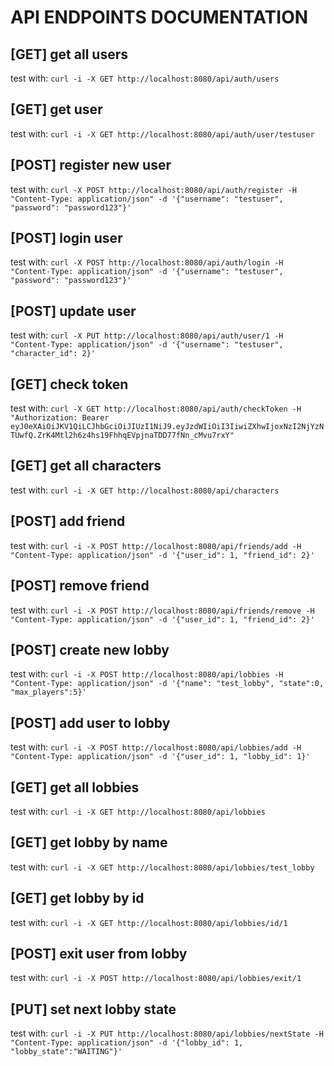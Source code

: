 # API ENDPOINTS DOCUMENTATION

## [GET] get all users
test with: `curl -i -X GET http://localhost:8080/api/auth/users`

## [GET] get user
test with: `curl -i -X GET http://localhost:8080/api/auth/user/testuser`

## [POST] register new user
test with: `curl -X POST http://localhost:8080/api/auth/register -H "Content-Type: application/json" -d '{"username": "testuser", "password": "password123"}'`

## [POST] login user
test with: `curl -X POST http://localhost:8080/api/auth/login -H "Content-Type: application/json" -d '{"username": "testuser", "password": "password123"}'`

## [POST] update user
test with: `curl -X PUT http://localhost:8080/api/auth/user/1 -H "Content-Type: application/json" -d '{"username": "testuser", "character_id": 2}'`

## [GET] check token
test with: `curl -X GET http://localhost:8080/api/auth/checkToken -H "Authorization: Bearer eyJ0eXAiOiJKV1QiLCJhbGciOiJIUzI1NiJ9.eyJzdWIiOiI3IiwiZXhwIjoxNzI2NjYzNTUwfQ.ZrK4Mtl2h6z4hs19FhhqEVpjnaTDD77fNn_cMvu7rxY"`

## [GET] get all characters
test with: `curl -i -X GET http://localhost:8080/api/characters`

## [POST] add friend
test with: `curl -i -X POST http://localhost:8080/api/friends/add -H "Content-Type: application/json" -d '{"user_id": 1, "friend_id": 2}'`

## [POST] remove friend
test with: `curl -i -X POST http://localhost:8080/api/friends/remove -H "Content-Type: application/json" -d '{"user_id": 1, "friend_id": 2}'`

## [POST] create new lobby
test with: `curl -i -X POST http://localhost:8080/api/lobbies -H "Content-Type: application/json" -d '{"name": "test_lobby", "state":0, "max_players":5}'`

## [POST] add user to lobby
test with: `curl -i -X POST http://localhost:8080/api/lobbies/add -H "Content-Type: application/json" -d '{"user_id": 1, "lobby_id": 1}'`

## [GET] get all lobbies
test with: `curl -i -X GET http://localhost:8080/api/lobbies`

## [GET] get lobby by name
test with: `curl -i -X GET http://localhost:8080/api/lobbies/test_lobby`

## [GET] get lobby by id
test with: `curl -i -X GET http://localhost:8080/api/lobbies/id/1`

## [POST] exit user from lobby
test with: `curl -i -X POST http://localhost:8080/api/lobbies/exit/1`

## [PUT] set next lobby state
test with: `curl -i -X PUT http://localhost:8080/api/lobbies/nextState -H "Content-Type: application/json" -d '{"lobby_id": 1, "lobby_state":"WAITING"}'`